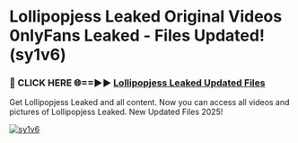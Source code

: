 # Lollipopjess Leaked Original Videos 0nlyFans Leaked - Files Updated! (sy1v6)

<h3>🔴 CLICK HERE 🌐==►► <a href="https://tinyurl.com/4seja8ks" rel="nofollow">Lollipopjess Leaked Updated Files</a></h3>

Get Lollipopjess Leaked and all content. Now you can access all videos and pictures of Lollipopjess Leaked. New Updated Files 2025!

[![sy1v6](https://i.imgur.com/EWjZXRe.gif)](https://tinyurl.com/4seja8ks)
